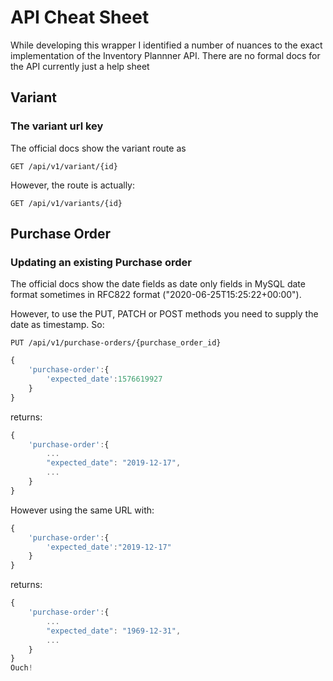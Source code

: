 # API Cheat Sheet
While developing this wrapper I identified a number of nuances to the exact implementation of the Inventory Plannner API. There are no formal docs for the API currently just a help sheet  

## Variant
### The variant url key
The official docs show the variant route as 
``` 
GET /api/v1/variant/{id}
```
However, the route is actually:
``` 
GET /api/v1/variants/{id}
```

## Purchase Order 
### Updating an existing Purchase order

The official docs show the date fields as date only fields in MySQL date format sometimes in RFC822 format ("2020-06-25T15:25:22+00:00").

However, to use the PUT, PATCH or POST methods you need to supply the date as timestamp. So:

``` 
PUT /api/v1/purchase-orders/{purchase_order_id}
```
```javascript
{
    'purchase-order':{
        'expected_date':1576619927
    }
}
```
returns:
```javascript
{
    'purchase-order':{
        ...
        "expected_date": "2019-12-17",
        ...
    }
}
```
However using the same URL with:
```javascript
{
    'purchase-order':{
        'expected_date':"2019-12-17"
    }
}
```
returns:
```javascript
{
    'purchase-order':{
        ...
        "expected_date": "1969-12-31",
        ...
    }
}
Ouch!
